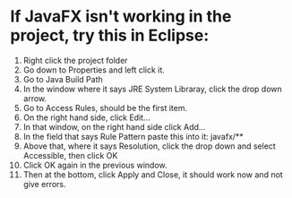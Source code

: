 # If JavaFX isn't working in the project, try this in Eclipse:

1) Right click the project folder
2) Go down to Properties and left click it.
3) Go to Java Build Path
4) In the window where it says JRE System Libraray, click the drop down arrow.
5) Go to Access Rules, should be the first item.
6) On the right hand side, click Edit...
7) In that window, on the right hand side click Add...
8) In the field that says Rule Pattern paste this into it: javafx/**
9) Above that, where it says Resolution, click the drop down and select Accessible, then click OK
10) Click OK again in the previous window.
11) Then at the bottom, click Apply and Close, it should work now and not give errors.